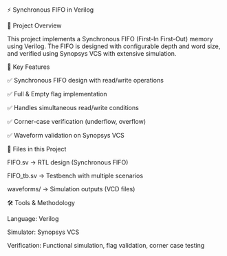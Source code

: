 ⚡ Synchronous FIFO in Verilog

📌 Project Overview

This project implements a Synchronous FIFO (First-In First-Out) memory using Verilog.
The FIFO is designed with configurable depth and word size, and verified using Synopsys VCS with extensive simulation.

🎯 Key Features

✅ Synchronous FIFO design with read/write operations

✅ Full & Empty flag implementation

✅ Handles simultaneous read/write conditions

✅ Corner-case verification (underflow, overflow)

✅ Waveform validation on Synopsys VCS

📂 Files in this Project

FIFO.sv → RTL design (Synchronous FIFO)

FIFO_tb.sv → Testbench with multiple scenarios

waveforms/ → Simulation outputs (VCD files)

🛠️ Tools & Methodology

Language: Verilog

Simulator: Synopsys VCS

Verification: Functional simulation, flag validation, corner case testing
